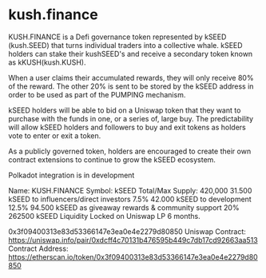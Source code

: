 # kush.finance
<!-- [![KushFinance](https://pbs.twimg.com/profile_images/1307795929085349890/SIwMAo38_400x400.jpg)](https://kush.finance) -->
KUSH.FINANCE is a Defi governance token represented by kSEED (kush.SEED) that turns individual traders into a collective whale. 
kSEED holders can stake their kushSEED's and receive a secondary token known as kKUSH(kush.KUSH).
 
When a user claims their accumulated rewards, they will only receive 80% of the reward.
 The other 20% is sent to be stored by the kSEED address in order to be used as part of the PUMPING mechanism.
 
kSEED holders will be able to bid on a Uniswap token that they want to purchase with the funds in one, or a series of, large buy. The predictability will allow kSEED holders and followers to buy and exit tokens as holders vote to enter or exit a token.
 
As a publicly governed token, holders are encouraged to create their own contract extensions to continue to grow the kSEED ecosystem.
 
Polkadot integration is in development


Name: KUSH.FINANCE
Symbol: kSEED
Total/Max Supply: 420,000
31.500 kSEED to influencers/direct investors 7.5%
42.000 kSEED to development 12.5% 
94.500 kSEED as giveaway rewards & community support 20% 
262500 kSEED Liquidity Locked on Uniswap LP 6 months.

0x3f09400313e83d53366147e3ea0e4e2279d80850
Uniswap Contract: https://uniswap.info/pair/0xdcff4c70131b476595b449c7db17cd92663aa513
Contract Address:  https://etherscan.io/token/0x3f09400313e83d53366147e3ea0e4e2279d80850
